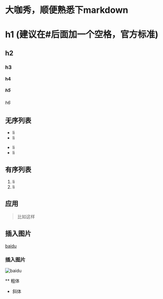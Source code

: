 # 大咖秀，顺便熟悉下markdown
# h1 (建议在#后面加一个空格，官方标准)
## h2
### h3
#### h4
##### h5
###### h6

## 无序列表
* li
* li
- li
- li

## 有序列表
1. li
2. li

## 应用
>  比如这样

## 插入图片
[baidu](http://www.baidu.com)

### 插入图片
![baidu](http://ww2.sinaimg.cn/large/6aee7dbbgw1efffa67voyj20ix0ctq3n.jpg)

** 粗体
* 斜体
